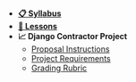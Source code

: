 - **[📋 Syllabus](README.md)**
- **[📅 Lessons](README.md#Schedule)**
- **📈 Django Contractor Project**
  - [Proposal Instructions](Project/proposal.md)
  - [Project Requirements](Project/requirements.md)
  - [Grading Rubric](Project/rubric.md)
